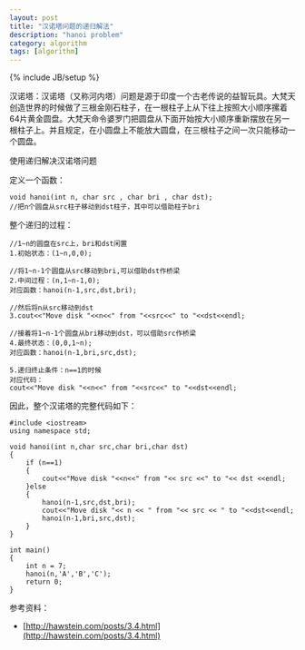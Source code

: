 ```yaml
---
layout: post
title: "汉诺塔问题的递归解法"
description: "hanoi problem"
category: algorithm
tags: [algorithm]
---
```

{% include JB/setup %}


汉诺塔：汉诺塔（又称河内塔）问题是源于印度一个古老传说的益智玩具。大梵天创造世界的时候做了三根金刚石柱子，在一根柱子上从下往上按照大小顺序摞着64片黄金圆盘。大梵天命令婆罗门把圆盘从下面开始按大小顺序重新摆放在另一根柱子上。并且规定，在小圆盘上不能放大圆盘，在三根柱子之间一次只能移动一个圆盘。

使用递归解决汉诺塔问题

定义一个函数：

	void hanoi(int n, char src , char bri , char dst);
	//把n个圆盘从src柱子移动到dst柱子，其中可以借助柱子bri

整个递归的过程：

	//1~n的圆盘在src上，bri和dst闲置
	1.初始状态：(1~n,0,0);
	
	//将1~n-1个圆盘从src移动到bri,可以借助dst作桥梁
	2.中间过程：(n,1~n-1,0);
	对应函数：hanoi(n-1,src,dst,bri);
	
	//然后将n从src移动到dst
	3.cout<<"Move disk "<<n<<" from "<<src<<" to "<<dst<<endl;
	
	//接着将1~n-1个圆盘从bri移动到dst，可以借助src作桥梁
	4.最终状态：(0,0,1~n);
	对应函数：hanoi(n-1,bri,src,dst);

	5.递归终止条件：n==1的时候
	对应代码：
	cout<<"Move disk "<<n<<" from "<<src<<" to "<<dst<<endl;

因此，整个汉诺塔的完整代码如下：

	#include <iostream>
	using namespace std;
	
	void hanoi(int n,char src,char bri,char dst)
	{
		if (n==1)
		{
			cout<<"Move disk "<<n<<" from "<< src <<" to "<< dst <<endl;
		}else
		{
			hanoi(n-1,src,dst,bri);
			cout<<"Move disk "<< n << " from "<< src << " to "<<dst<<endl;
			hanoi(n-1,bri,src,dst);
		}
	}
	
	int main()
	{
		int n = 7;
		hanoi(n,'A','B','C');
		return 0;
	}

参考资料：

- [http://hawstein.com/posts/3.4.html](http://hawstein.com/posts/3.4.html)


	
	
	


